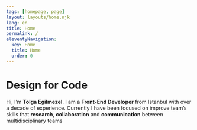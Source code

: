 ```yaml
---
tags: [homepage, page]
layout: layouts/home.njk
lang: en
title: Home
permalink: /
eleventyNavigation:
  key: Home
  title: Home
  order: 0
---
```


# Design for Code

Hi, I’m **Tolga Egilmezel**. I am a **Front-End Developer** from Istanbul with over a decade of experience. Currently I have been focused on improve team’s skills that **research**, **collaboration** and **communication** between multidisciplinary teams

